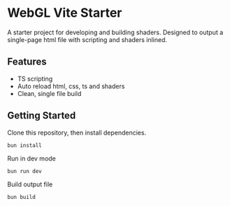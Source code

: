 # WebGL Vite Starter

A starter project for developing and building shaders. Designed to output a single-page html file with scripting and shaders inlined.

## Features
- TS scripting
- Auto reload html, css, ts and shaders
- Clean, single file build

## Getting Started
Clone this repository, then install dependencies.
```
bun install
```

Run in dev mode
```
bun run dev
```

Build output file
```
bun build
```